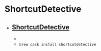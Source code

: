 # ShortcutDetective
- [ShortcutDetective](https://www.irradiatedsoftware.com/labs/)
  - 
  - 
  - `brew cask install shortcutdetective`
